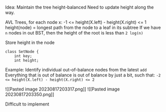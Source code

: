 Idea: Maintain the tree height-balanced
Need to update height along the way.

AVL Trees, for each node x: -1 <= height(X.left) - height(X.right) <= 1
height(node) = longest path from the node to a leaf in its subtree
If we have `n` nodes in out BST, then the height of the root is less than `2 log(n)`

Store height in the node
```
class SetNode {
	int key;
	int height;
```

Example:
Identify individual out-of-balance nodes from the latest `add`
Everything that is out of balance is out of balance by just a bit, such that:
`-2 <= height(X.left) - height(X.right) <= 2`

![[Pasted image 20230817203317.png]]
![[Pasted image 20230817203350.png]]

Difficult to implement